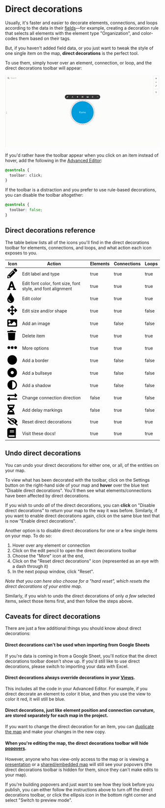 # Direct decorations

Usually, it's faster and easier to decorate elements, connections, and loops according to the data in their [fields](fields.md)—for example, creating a decoration rule that selects all elements with the element type "Organization", and color-codes them based on their tags.

But, if you haven't added field data, or you just want to tweak the style of one single item on the map, **direct decorations** is the perfect tool.

To use them, simply hover over an element, connection, or loop, and the direct decorations toolbar will appear:

![direct decorations toolbar](../images/direct-decoration-toolbar.png)

If you'd rather have the toolbar appear when you click on an item instead of hover, add the following in the [Advanced Editor](../overview/view-editors.md#advanced-editor):

```scss
@controls {
  toolbar: click;
}
```

If the toolbar is a distraction and you prefer to use rule-based decorations, you can disable the toolbar altogether:

```scss
@controls {
  toolbar: false;
}
```

## Direct decorations reference

The table below lists all of the icons you'll find in the direct decorations toolbar for elements, connections, and loops, and what action each icon exposes to you.

<table><thead>
<tr><th>Icon</th><th>Action</th><th data-type="checkbox">Elements</th><th data-type="checkbox">Connections</th><th data-type="checkbox">Loops</th></tr></thead><tbody>
<tr><td><img src="/icons/pencil-alt.svg" /></td><td>Edit label and type</td><td>true</td><td>true</td><td>true</td></tr>
<tr><td><img src="/icons/font.svg" /></td><td>Edit font color, font size, font style, and font alignment</td><td>true</td><td>true</td><td>true</td></tr>
<tr><td><img src="/icons/tint.svg" /></td><td>Edit color</td><td>true</td><td>true</td><td>true</td></tr>
<tr><td><img src="/icons/arrows-alt.svg" /></td><td>Edit size and/or shape</td><td>true</td><td>true</td><td>false</td></tr>
<tr><td><img src="/icons/image.svg" /></td><td>Add an image</td><td>true</td><td>false</td><td>false</td></tr>
<tr><td><img src="/icons/trash.svg" /></td><td>Delete item</td><td>true</td><td>true</td><td>true</td></tr>
<tr><td><img src="/icons/ellipsis-h.svg" /></td><td>More options</td><td>true</td><td>true</td><td>true</td></tr>
<tr><td><img src="/icons/circle.svg" /></td><td>Add a border</td><td>true</td><td>false</td><td>false</td></tr>
<tr><td><img src="/icons/dot-circle.svg" /></td><td>Add a bullseye</td><td>true</td><td>false</td><td>false</td></tr>
<tr><td><img src="/icons/adjust.svg" /></td><td>Add a shadow</td><td>true</td><td>false</td><td>false</td></tr>
<tr><td><img src="/icons/exchange-alt.svg" /></td><td>Change connection direction</td><td>false</td><td>true</td><td>false</td></tr>
<tr><td><img src="/icons/hourglass-half.svg" /></td><td>Add delay markings</td><td>false</td><td>true</td><td>false</td></tr>
<tr><td><img src="/icons/eye-slash.svg" /></td><td>Reset direct decorations</td><td>true</td><td>true</td><td>true</td></tr>
<tr><td><img src="/icons/book.svg" /></td><td>Visit these docs!</td><td>true</td><td>true</td><td>true</td></tr></tbody></table>

## Undo direct decorations

You can undo your direct decorations for either one, or all, of the entities on your map.

To view what has been decorated with the toolbar, click on the Settings button on the right-hand side of your map and **hover** over the blue text "Disable direct decorations". You'll then see what elements/connections have been affected by direct decorations.

If you wish to undo _all_ of the direct decorations, you can **click** on "Disable direct decorations" to return your map to the way it was before. Similarly, if you want to enable direct decorations again, click on the same blue text that is now "Enable direct decorations".

Another option is to disable direct decorations for one or a few single items on your map. To do so:

1. Hover over any element or connection
2. Click on the edit pencil to open the direct decorations toolbar
3. Choose the "More" icon at the end,
4. Click on the "Reset direct decorations" icon (represented as an eye with a dash through it)
5. In the next popup window, click "Reset".

_Note that you can here also choose for a "hard reset", which resets the direct decorations of your entire map._

Similarly, if you wish to undo the direct decorations of only _a few_ selected items, select those items first, and then follow the steps above.

## Caveats for direct decorations

There are just a few additional things you should know about direct decorations:

#### Direct decorations can't be used when importing from Google Sheets

If you're data is coming in from a Google Sheet, you'll notice that the direct decorations toolbar doesn't show up. If you'd still like to use direct decorations, please switch to importing your data with Excel.

#### Direct decorations always override decorations in your [Views](views.md).

This includes all the code in your Advanced Editor. For example, if you direct decorate an element to color it blue, and then you use the view to color it red, it will still be blue.

#### Direct decorations, just like element position and connection curvature, are stored separately for each map in the project.

If you want to change the direct decoration for an item, you can [duplicate the map](../overview/settings.md#map-settings) and make your changes in the new copy.

#### When you're editing the map, the direct decorations toolbar will hide [popovers](popovers.md).

However, anyone who has view-only access to the map or is viewing a [presentation](presentations.md) or a [shared/embedded map](share-and-embed.md) will still see your popovers (the direct decorations toolbar is hidden for them, since they can't make edits to your map).

If you're building popovers and just want to see how they look before you publish, you can either follow the instructions above to turn off the direct decorations toolbar, or click the ellipsis icon in the bottom right corner and select "Switch to preview mode".
